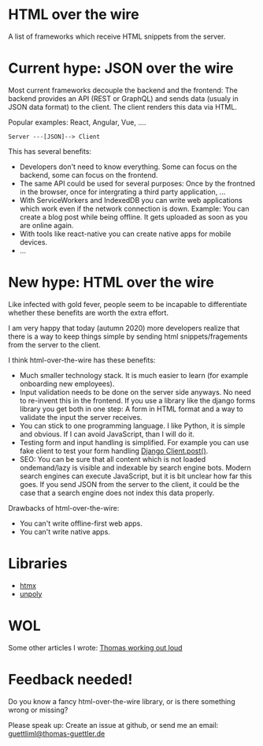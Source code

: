# HTML over the wire

A list of frameworks which receive HTML snippets from the server.

# Current hype: JSON over the wire

Most current frameworks decouple the backend and the frontend:
The backend provides an API (REST or GraphQL) and sends data (usualy in JSON data format)
to the client. The client renders this data via HTML.

Popular examples: React, Angular, Vue, ....

```
Server ---[JSON]--> Client
```

This has several benefits:

* Developers don't need to know everything. Some can focus on the backend, some can focus on the frontend.
* The same API could be used for several purposes: Once by the frontned in the browser, once for intergrating a third party application, ...
* With ServiceWorkers and IndexedDB you can write web applications which work even if the network connection is down. Example: You can create a blog post while being offline. It gets uploaded as soon as you are online again.
* With tools like react-native you can create native apps for mobile devices.
* ...

# New hype: HTML over the wire

Like infected with gold fever, people seem to be incapable to differentiate whether these benefits are worth the extra effort.

I am very happy that today (autumn 2020) more developers realize that there is a way to keep things simple by sending html snippets/fragements
from the server to the client.

I think html-over-the-wire has these benefits:

* Much smaller technology stack. It is much easier to learn (for example onboarding new employees).
* Input validation needs to be done on the server side anyways. No need to re-invent this in the frontend. If you use a library like the django forms library you get both in one step: A form in HTML format and a way to validate the input the server receives.
* You can stick to one programming language. I like Python, it is simple and obvious. If I can avoid JavaScript, than I will do it.
* Testing form and input handling is simplified. For example you can use fake client to test your form handling [Django Client.post()](https://docs.djangoproject.com/en/dev/topics/testing/tools/#django.test.Client.post). 
* SEO: You can be sure that all content which is not loaded ondemand/lazy is visible and indexable by search engine bots. Modern search engines can execute JavaScript, but it is bit unclear how far this goes. If you send JSON from the server to the client, it could be the case that a search engine does not index this data properly. 

Drawbacks of html-over-the-wire:

* You can't write offline-first web apps.
* You can't write native apps.


# Libraries

* [htmx](https://github.com/bigskysoftware/htmx)
* [unpoly](https://github.com/unpoly/unpoly)

# WOL

Some other articles I wrote: [Thomas working out loud](https://github.com/guettli/wol)

# Feedback needed!

Do you know a fancy html-over-the-wire library, or is there something wrong or missing?

Please speak up: Create an issue at github, or send me an email: guettliml@thomas-guettler.de








